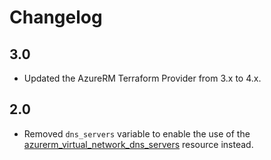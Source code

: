 # Changelog

## 3.0
* Updated the AzureRM Terraform Provider from 3.x to 4.x.

## 2.0
* Removed `dns_servers` variable to enable the use of the [azurerm_virtual_network_dns_servers](https://registry.terraform.io/providers/hashicorp/azurerm/latest/docs/resources/virtual_network_dns_servers) resource instead.
